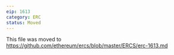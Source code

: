 ```yaml
---
eip: 1613
category: ERC
status: Moved
---
```


This file was moved to https://github.com/ethereum/ercs/blob/master/ERCS/erc-1613.md
